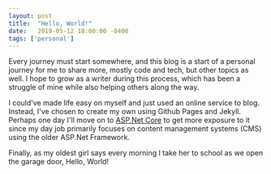 ```yaml
---
layout: post
title:  "Hello, World!"
date:   2019-05-12 18:00:00 -0400
tags: ['personal']
---
```

Every journey must start somewhere, and this blog is a start of a personal journey for me to share more, mostly code and tech, but other topics as well. I hope to grow as a writer during this process, which has been a struggle of mine while also helping others along the way.

I could've made life easy on myself and just used an online service to blog. Instead, I've chosen to create my own using Github Pages and Jekyll. Perhaps one day I'll move on to [ASP.Net Core](https://docs.microsoft.com/en-us/aspnet/core/) to get more exposure to it since my day job primarily focuses on content management systems (CMS) using the older ASP.Net Framework.

Finally, as my oldest girl says every morning I take her to school as we open the garage door, Hello, World!